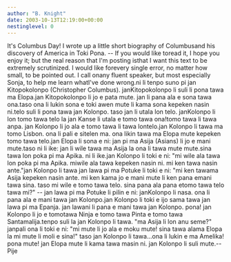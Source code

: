 ```yaml
---
author: "B. Knight"
date: 2003-10-13T12:19:00+00:00
nestinglevel: 0
---
```

It's Columbus Day! I wrote up a little short biography of Columbusand his discovery of America in Toki Pona. --
 If you would like toread it, I hope you enjoy it; but the real reason that I'm posting isthat I want this text to be extremely scrutinized. I would like forevery single error, no matter how small, to be pointed out. I call onany fluent speaker, but most especially Sonja, to help me learn whatI've done wrong.ni li tenpo suno pi jan Kitopokolonpo (Christopher Columbus). janKitopokolonpo li suli li pona tawa ma Elopa.jan Kitopokolonpo li jo e pata mute. jan li pana ala e sona tawa ona.taso ona li lukin sona e toki awen mute li kama sona kepeken nasin ni.telo suli li pona tawa jan Kolonpo. taso jan li utala lon telo. janKolonpo li lon tomo tawa telo la jan Kanse li utala e tomo tawa ona!tomo tawa li tawa anpa. jan Kolonpo li jo ala e tomo tawa li tawa lontelo.jan Kolonpo li tawa ma tomo Lisbon. ona li pali e sitelen ma. ona likin tawa ma Elopa mute kepeken tomo tawa telo.jan Elopa li sona e ni: jan pi ma Asija (Asians) li jo e mani mute.taso ni li ike: jan li wile tawa ma Asija la ona li tawa mute mute.sina tawa lon poka pi ma Apika. ni li ike.jan Kolonpo li toki e ni: "mi wile ala tawa lon poka pi ma Apika. miwile ala tawa kepeken nasin ni. mi ken tawa nasin ante."jan Kolonpo li tawa jan lawa pi ma Potuke li toki e ni: "mi ken tawama Asija kepeken nasin ante. mi ken kama jo e mani mute li ken pana emani tawa sina. taso mi wile e tomo tawa telo. sina pana ala pana etomo tawa telo tawa mi?" --
 jan lawa pi ma Potuke li pilin e ni: janKolonpo li nasa. ona li pana ala e mani tawa jan Kolonpo.jan Kolonpo li toki e ijo sama tawa jan lawa pi ma Epanja. jan lawani li pana e mani tawa jan Kolonpo. pona! jan Kolonpo li jo e tomotawa Ninja e tomo tawa Pinta e tomo tawa Santamalija.tenpo suli la jan Kolonpo li tawa. "ma Asija li lon anu seme?" janpali ona li toki e ni: "mi mute li jo ala e moku mute! sina tawa alama Elopa la mi mute li moli e sina!" taso jan Kolonpo li tawa...ona li lukin e ma Amelika! pona mute! jan Elopa mute li kama tawa masin ni. jan Kolonpo li suli mute.--
 Pije